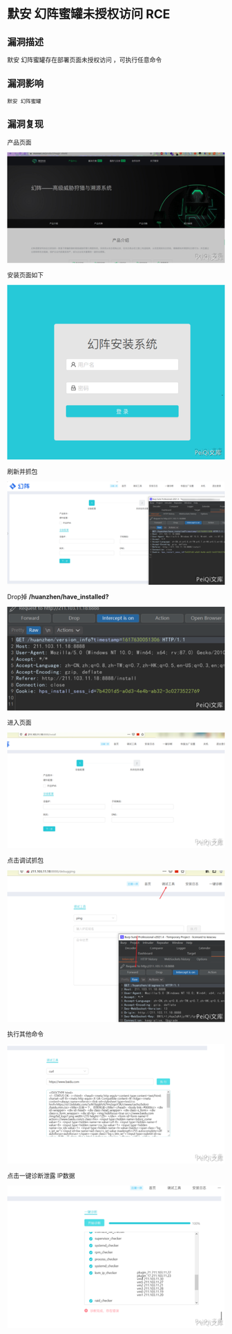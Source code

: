 # 默安 幻阵蜜罐未授权访问 RCE

## 漏洞描述

默安 幻阵蜜罐存在部署页面未授权访问 ，可执行任意命令

## 漏洞影响

```
默安 幻阵蜜罐
```

## 漏洞复现

产品页面



![](./images/202202091842964.png)



安装页面如下

![](./images/202202091843119.png)



刷新并抓包



![](./images/202202091844386.png)



Drop掉 **/huanzhen/have_installed?**



![](./images/202202091844013.png)



进入页面



![](./images/202202091844519.png)

点击调试抓包

![](./images/202202091844068.png)



执行其他命令



![](./images/202202091844606.png)



点击一键诊断泄露 IP数据



![](./images/202202091844354.png)